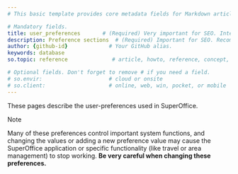 ```yaml
---
# This basic template provides core metadata fields for Markdown articles on docs.superoffice.com.

# Mandatory fields.
title: user_preferences       # (Required) Very important for SEO. Intent in a unique string of 43-59 chars including spaces.
description: Preference sections  # (Required) Important for SEO. Recommended character length is 115-145 characters including spaces.
author: {github-id}             # Your GitHub alias.
keywords: database
so.topic: reference              # article, howto, reference, concept, guide

# Optional fields. Don't forget to remove # if you need a field.
# so.envir:                     # cloud or onsite
# so.client:                    # online, web, win, pocket, or mobile
---
```


These pages describe the user-preferences used in SuperOffice.

> [!NOTE]
> Many of these preferences control important system functions, and changing the values or adding a new preference value may cause the SuperOffice application or specific functionality (like travel or area management) to stop working. **Be very careful when changing these preferences.**
